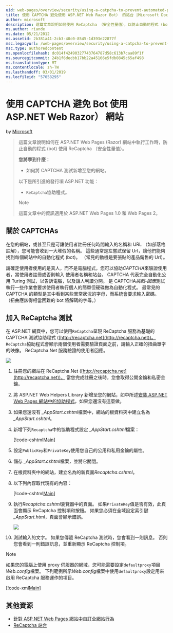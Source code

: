 ```yaml
---
uid: web-pages/overview/security/using-a-catpcha-to-prevent-automated-programs-bots-from-using-your-aspnet-web-site
title: 使用 CAPTCHA 避免使用 ASP.NET Web Razor Bot） 的站台 |Microsoft Docs
author: microsoft
description: 這篇文章說明如何使用 ReCaptcha （安全性量值），以防止自動的程式 (bot) 執行工作中 ASP.NET Web Pages (Razor) 我們...
ms.author: riande
ms.date: 05/21/2012
ms.assetid: 2b381a41-2cb3-40c0-8545-1d393e22877f
msc.legacyurl: /web-pages/overview/security/using-a-catpcha-to-prevent-automated-programs-bots-from-using-your-aspnet-web-site
msc.type: authoredcontent
ms.openlocfilehash: dc014f42490327743764787d58c613b7caa89f1f
ms.sourcegitcommit: 24b1f6decbb17bb22a45166e5fdb0845c65af498
ms.translationtype: MT
ms.contentlocale: zh-TW
ms.lasthandoff: 03/01/2019
ms.locfileid: "57058295"
---
```

<a name="using-a-captcha-to-prevent-bots-from-using-your-aspnet-web-razor-site"></a>使用 CAPTCHA 避免 Bot 使用 ASP.NET Web Razor） 網站
====================
by [Microsoft](https://github.com/microsoft)

> 這篇文章說明如何在 ASP.NET Web Pages (Razor) 網站中執行工作時，防止自動的程式 (bot) 使用 ReCaptcha （安全性量值）。
> 
> **您將學到什麼：** 
> 
> - 如何將 CAPTCHA 測試新增至您的網站。
> 
> 以下是所引進的發行項 ASP.NET 功能：
> 
> - `ReCaptcha`協助程式。
> 
> > [!NOTE]
> > 這篇文章中的資訊適用於 ASP.NET Web Pages 1.0 和 Web Pages 2。


## <a name="about-captchas"></a>關於 CAPTCHAs

在您的網站，或甚至只是可讓使用者註冊任何時間輸入的名稱和 URL （如部落格註解），您可能會收到一大堆假的名稱。 這些通常是左嘗試保留 Url，讓他們能夠找到每個網站中的自動化程式 (bot)。 （常見的動機是要張貼的產品銷售的 Url）。

請確定使用者使用的是真人，而不是電腦程式，您可以協助*CAPTCHA*來驗證使用者，當使用者註冊或否則輸入 使用者名稱和站台。 CAPTCHA 代表完全自動化公用 Turing 測試，以告訴電腦，以及讓人判讀分開。 是 CAPTCHA*挑戰-回應*測試執行一些作業會要求使用者執行個人的簡單但硬碟做為自動化程式。 最常見的 CAPTCHA 的類型是其中看到某些異常狀況的字母，而系統會要求輸入密碼。 （扭曲應該得相當困難的 bot 將解碼的字母。）

## <a name="adding-a-recaptcha-test"></a>加入 ReCaptcha 測試

在 ASP.NET 網頁中，您可以使用`ReCaptcha`呈現 ReCaptcha 服務為基礎的 CAPTCHA 測試協助程式 ([http://recaptcha.net](http://recaptcha.net))。 `ReCaptcha`協助程式會顯示兩個使用者需要驗證頁面之前，請輸入正確的扭曲單字的映像。 ReCaptcha.Net 服務驗證的使用者回應。

![](using-a-catpcha-to-prevent-automated-programs-bots-from-using-your-aspnet-web-site/_static/image1.jpg)

1. 註冊您的網站在 ReCaptcha.Net ([http://recaptcha.net](http://recaptcha.net))。 當您完成註冊之後時，您會取得公開金鑰和私密金鑰。
2. 將 ASP.NET Web Helpers Library 新增至您的網站，如中所述[安裝 ASP.NET Web Pages 網站中的協助程式](https://go.microsoft.com/fwlink/?LinkId=252372)，如果您還沒有這麼做。
3. 如果您還沒有 *\_AppStart.cshtml*檔案中，網站的根資料夾中建立名為 *\_AppStart.cshtml*。
4. 新增下列`Recaptcha`中的協助程式設定 *\_AppStart.cshtml*檔案： 

    [!code-cshtml[Main](using-a-catpcha-to-prevent-automated-programs-bots-from-using-your-aspnet-web-site/samples/sample1.cshtml?highlight=6-7)]
5. 設定`PublicKey`和`PrivateKey`使用您自己的公用和私用金鑰的屬性。
6. 儲存 *\_AppStart.cshtml*檔案，並將它關閉。
7. 在根資料夾中的網站，建立名為的新頁面*Recaptcha.cshtml*。
8. 以下列內容取代現有的內容： 

    [!code-cshtml[Main](using-a-catpcha-to-prevent-automated-programs-bots-from-using-your-aspnet-web-site/samples/sample2.cshtml)]
9. 執行*Recaptcha.cshtml*瀏覽器中的頁面。 如果`PrivateKey`值是否有效，此頁面會顯示 ReCaptcha 控制項和按鈕。 如果您必須在全域設定索引鍵 *\_AppStart.html*，頁面會顯示錯誤。 

    ![](using-a-catpcha-to-prevent-automated-programs-bots-from-using-your-aspnet-web-site/_static/image1.png)
10. 測試輸入的文字。 如果您傳遞 ReCaptcha 測試時，您會看到一則訊息。 否則您會看到一則錯誤訊息，並重新顯示 ReCaptcha 控制項。

> [!NOTE]
> 如果您的電腦上使用 proxy 伺服器的網域，您可能需要設定`defaultproxy`項目*Web.config*檔案。 下列範例所示*Web.config*檔案中使用`defaultproxy`設定用來啟用 ReCaptcha 服務運作的項目。
> 
> [!code-xml[Main](using-a-catpcha-to-prevent-automated-programs-bots-from-using-your-aspnet-web-site/samples/sample3.xml)]


<a id="Additional_Resources"></a>
## <a name="additional-resources"></a>其他資源


- [針對 ASP.NET Web Pages 網站中自訂全網站行為](https://go.microsoft.com/fwlink/?LinkId=202906)
- [ReCaptcha 站台](https://www.google.com/recaptcha)
